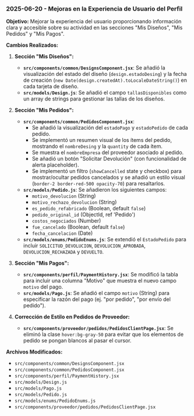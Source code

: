 ### 2025-06-20 - Mejoras en la Experiencia de Usuario del Perfil

**Objetivo:** Mejorar la experiencia del usuario proporcionando información clara y accesible sobre su actividad en las secciones "Mis Diseños", "Mis Pedidos" y "Mis Pagos".

**Cambios Realizados:**

1.  **Sección "Mis Diseños":**
    *   **`src/components/common/DesignsComponent.jsx`**: Se añadió la visualización del estado del diseño (`design.estadoDesing`) y la fecha de creación (`new Date(design.createdAt).toLocaleDateString()`) en cada tarjeta de diseño.
    *   **`src/models/Design.js`**: Se añadió el campo `tallasDisponibles` como un array de strings para gestionar las tallas de los diseños.

2.  **Sección "Mis Pedidos":**
    *   **`src/components/common/PedidosComponent.jsx`**:
        *   Se añadió la visualización del `estadoPago` y `estadoPedido` de cada pedido.
        *   Se implementó un resumen visual de los ítems del pedido, mostrando el `nombreDesing` y la `quantity` de cada ítem.
        *   Se muestra el `nombreEmpresa` del proveedor asociado al pedido.
        *   Se añadió un botón "Solicitar Devolución" (con funcionalidad de alerta placeholder).
        *   Se implementó un filtro (`showCancelled` state y checkbox) para mostrar/ocultar pedidos cancelados y se añadió un estilo visual (`border-2 border-red-500 opacity-70`) para resaltarlos.
    *   **`src/models/Pedido.js`**: Se añadieron los siguientes campos:
        *   `motivo_devolucion` (String)
        *   `motivo_rechazo_devolucion` (String)
        *   `es_pedido_refabricado` (Boolean, default `false`)
        *   `pedido_original_id` (ObjectId, ref 'Pedido')
        *   `costos_negociados` (Number)
        *   `fue_cancelado` (Boolean, default `false`)
        *   `fecha_cancelacion` (Date)
    *   **`src/models/enums/PedidoEnums.js`**: Se extendió el `EstadoPedido` para incluir `SOLICITUD_DEVOLUCION`, `DEVOLUCION_APROBADA`, `DEVOLUCION_RECHAZADA` y `DEVUELTO`.

3.  **Sección "Mis Pagos":**
    *   **`src/components/perfil/PaymentHistory.jsx`**: Se modificó la tabla para incluir una columna "Motivo" que muestra el nuevo campo `motivo` del pago.
    *   **`src/models/Pago.js`**: Se añadió el campo `motivo` (String) para especificar la razón del pago (ej. "por pedido", "por envío del pedido").

4.  **Corrección de Estilo en Pedidos de Proveedor:**
    *   **`src/components/proveedor/pedidos/PedidosClientPage.jsx`**: Se eliminó la clase `hover:bg-gray-50` para evitar que los elementos de pedido se pongan blancos al pasar el cursor.

**Archivos Modificados:**
*   `src/components/common/DesignsComponent.jsx`
*   `src/components/common/PedidosComponent.jsx`
*   `src/components/perfil/PaymentHistory.jsx`
*   `src/models/Design.js`
*   `src/models/Pago.js`
*   `src/models/Pedido.js`
*   `src/models/enums/PedidoEnums.js`
*   `src/components/proveedor/pedidos/PedidosClientPage.jsx`
